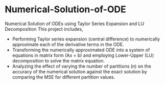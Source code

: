 # Numerical-Solution-of-ODE
Numerical Solution of ODEs using Taylor Series Expansion and LU Decomposition
This project includes,
-	Performing Taylor series expansion (central difference) to numerically approximate each of the derivative terms in the ODE.
-	Transforming the numerically approximated ODE into a system of equations in matrix form (Ax = b) and employing Lower-Upper (LU) decomposition to solve the matrix equation.
-	Analyzing the effect of varying the number of partitions (n) on the accuracy of the numerical solution against the exact solution by comparing the MSE for different partition values.
